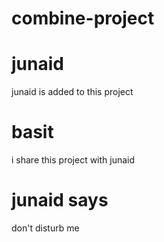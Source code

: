# combine-project
# junaid
junaid is added to this project
# basit 
i share this project with junaid
# junaid says 
don't disturb me